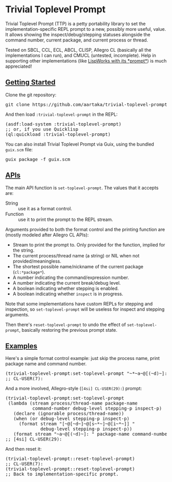 <h1>Trivial Toplevel Prompt</h1>

<p>
Trivial Toplevel Prompt (TTP) is a petty portability library to set the
implementation-specific REPL prompt to a new, possibly more useful,
value. It allows showing the inspect/debug/stepping statuses alongside
the command number, current package, and current process or thread.

<p>
Tested on SBCL, CCL, ECL, ABCL, CLISP, Allegro CL (basically all the
implementations I can run), and CMUCL (untested, incomplete). Help in
supporting other implementations
(like <a href="http://www.lispworks.com/documentation/lw80/lw/lw-lispworks-87.htm#lispworks_marker-line-3817">LispWorks with its *prompt*</a>)
is much appreciated!

</SECTION> <SECTION id=getting-started><h2><a href=#getting-started>Getting Started</a></h2>

<p>
Clone the git repository:

<pre>git clone https://github.com/aartaka/trivial-toplevel-prompt ~/common-lisp/
</pre>

<p>
And then load <code>:trivial-toplevel-prompt</code> in the REPL:

<pre>(asdf:load-system :trivial-toplevel-prompt)
;; or, if you use Quicklisp
(ql:quickload :trivial-toplevel-prompt)
</pre>

<p>
You can also install Trivial Toplevel Prompt via Guix,
using the bundled <code>guix.scm</code> file:

<pre>guix package -f guix.scm
</pre>

</SECTION> <SECTION id=apis><h2><a href=#apis>APIs</a></h2>

<p>
The main API function is <code>set-toplevel-prompt</code>.
The values that it accepts are:

<DL><dt> String </dt> <dd>
use it as a format control.
</dd><dt> Function </dt> <dd>
use it to print the prompt to the REPL stream.
</DL>

<p>
Arguments provided to both the format control and the printing
function are (mostly modeled after Allegro CL APIs):

<UL><li> Stream to print the prompt to. Only provided for the function, implied for the string.
 </li><li> The current process/thread name (a string) or NIL when not provided/meaningless.
 </li><li> The shortest possible name/nickname of the current package
 (<code>cl:*package*</code>).
 </li><li> A number indicating the command/expression number.
 </li><li> A number indicating the current break/debug level.
 </li><li> A boolean indicating whether stepping is enabled.
 </li><li> A boolean indicating whether <code>inspect</code> is in progress.
</UL>

<p>
Note that some implementations have custom REPLs for stepping and
inspection,
so <code>set-toplevel-prompt</code> will be useless for inspect and stepping arguments.

<p>
Then there's
<code>reset-toplevel-prompt</code> to undo the effect of
<code>set-toplevel-prompt</code>, basically restoring the previous prompt state.

</SECTION> <SECTION id=examples><h2><a href=#examples>Examples</a></h2>

<p>
Here's a simple format control example:
just skip the process name, print package name and command number.

<pre>(trivial-toplevel-prompt:set-toplevel-prompt "~*~a~@[(~d)~]: ")
;; CL-USER(7):
</pre>

<p>
And a more involved, Allegro-style (<code>[4si] CL-USER(29):</code>) prompt:

<pre>(trivial-toplevel-prompt:set-toplevel-prompt
 (lambda (stream process/thread-name package-name
          command-number debug-level stepping-p inspect-p)
   (declare (ignorable process/thread-name))
   (when (or debug-level stepping-p inspect-p)
     (format stream "[~@[~d~]~@[s~*~]~@[i~*~]] "
             debug-level stepping-p inspect-p))
   (format stream "~a~@[(~d)~]: " package-name command-number)))
;; [4si] CL-USER(29):
</pre>

<p>
And then reset it:

<pre>(trivial-toplevel-prompt::reset-toplevel-prompt)
;; CL-USER(7):
(trivial-toplevel-prompt::reset-toplevel-prompt)
;; Back to implementation-specific prompt.
</pre>
